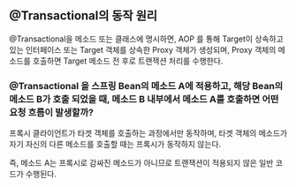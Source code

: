 ## @Transactional의 동작 원리

@Transactional을 메소드 또는 클래스에 명시하면, AOP 를 통해 Target이 상속하고 있는 인터페이스 또는 Target 객체를 상속한 Proxy 객체가 생성되며, Proxy 객체의 메소드를 호출하면 Target 메소드 전 후로 트랜잭션 처리를 수행한다.


###  @Transactional 을 스프링 Bean의 메소드 A에 적용하고, 해당 Bean의 메소드 B가 호출 되었을 때, 메소드 B 내부에서 메소드 A를 호출하면 어떤 요청 흐름이 발생할까?

프록시 클라이언트가 타겟 객체를 호출하는 과정에서만 동작하며, 타겟 객체의 메소드가 자기 자신의 다른 메소드를 호출할 때는 프록시가 동작하지 않는다.

즉, 메소드 A는 프록시로 감싸진 메소드가 아니므로 트랜잭션이 적용되지 않은 일반 코드가 수행된다.

